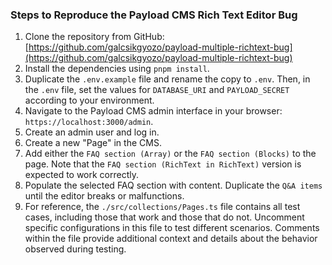 ### Steps to Reproduce the Payload CMS Rich Text Editor Bug

1.  Clone the repository from GitHub: [https://github.com/galcsikgyozo/payload-multiple-richtext-bug](https://github.com/galcsikgyozo/payload-multiple-richtext-bug)
2.  Install the dependencies using `pnpm install`.
3.  Duplicate the `.env.example` file and rename the copy to `.env`. Then, in the `.env` file, set the values for `DATABASE_URI` and `PAYLOAD_SECRET` according to your environment.
4.  Navigate to the Payload CMS admin interface in your browser: `https://localhost:3000/admin`.
5.  Create an admin user and log in.
6.  Create a new "Page" in the CMS.
7.  Add either the `FAQ section (Array)` or the `FAQ section (Blocks)` to the page. Note that the `FAQ section (RichText in RichText)` version is expected to work correctly.
8.  Populate the selected FAQ section with content. Duplicate the `Q&A items` until the editor breaks or malfunctions.
9.  For reference, the `./src/collections/Pages.ts` file contains all test cases, including those that work and those that do not. Uncomment specific configurations in this file to test different scenarios. Comments within the file provide additional context and details about the behavior observed during testing.
